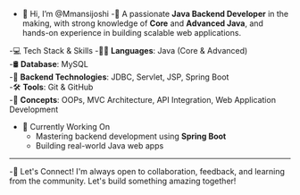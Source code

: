 - 👋 Hi, I’m @Mmansijoshi
-🎯 A passionate **Java Backend Developer** in the making, with strong knowledge of **Core** and **Advanced Java**, and hands-on experience in building scalable web applications.

-💻 Tech Stack & Skills
   -👩‍💻 **Languages**: Java (Core & Advanced)  
   -🛢️ **Database**: MySQL  
   -🔌 **Backend Technologies**: JDBC, Servlet, JSP, Spring Boot  
   -🛠️ **Tools**: Git & GitHub  
   -🧠 **Concepts**: OOPs, MVC Architecture, API Integration, Web Application Development

- 🌱 Currently Working On
   - Mastering backend development using **Spring Boot**
   - Building real-world Java web apps

---

-🤝 Let's Connect!
    I'm always open to collaboration, feedback, and learning from the community. Let's build something amazing together!




